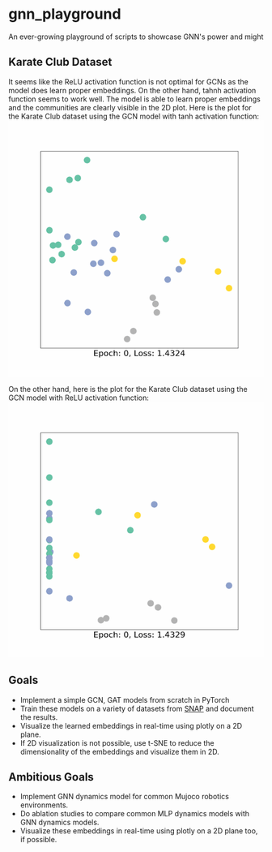# gnn_playground
An ever-growing playground of scripts to showcase GNN's power and might
## Karate Club Dataset
It seems like the ReLU activation function is not optimal for GCNs as the model does learn proper embeddings. On the other hand, tahnh activation function seems to work well. The model is able to learn proper embeddings and the communities are clearly visible in the 2D plot.
Here is the plot for the Karate Club dataset using the GCN model with tanh activation function:
![Karate Club Dataset](/results/tanh/animation_tanh.gif)

On the other hand, here is the plot for the Karate Club dataset using the GCN model with ReLU activation function:
![Karate Club Dataset](/results/relu/animation_relu.gif)

## Goals
- Implement a simple GCN, GAT models from scratch in PyTorch
- Train these models on a variety of datasets from [SNAP](https://snap.stanford.edu/data/index.html) and document the results.
- Visualize the learned embeddings in real-time using plotly on a 2D plane. 
- If 2D visualization is not possible, use t-SNE to reduce the dimensionality of the embeddings and visualize them in 2D.

## Ambitious Goals
- Implement GNN dynamics model for common Mujoco robotics environments.
- Do ablation studies to compare common MLP dynamics models with GNN dynamics models.
- Visualize these embeddings in real-time using plotly on a 2D plane too, if possible.
